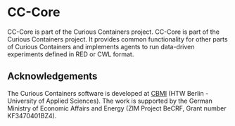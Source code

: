 # CC-Core

CC-Core is part of the Curious Containers project. CC-Core is part of the Curious Containers project. It provides common functionality for other parts of Curious Containers and implements agents to run data-driven experiments defined in RED or CWL format.

## Acknowledgements

The Curious Containers software is developed at [CBMI](https://cbmi.htw-berlin.de/) (HTW Berlin -
University of Applied Sciences). The work is supported by the German Ministry of Economic Affairs and Energy (ZIM
Project BeCRF, Grant number KF3470401BZ4).

